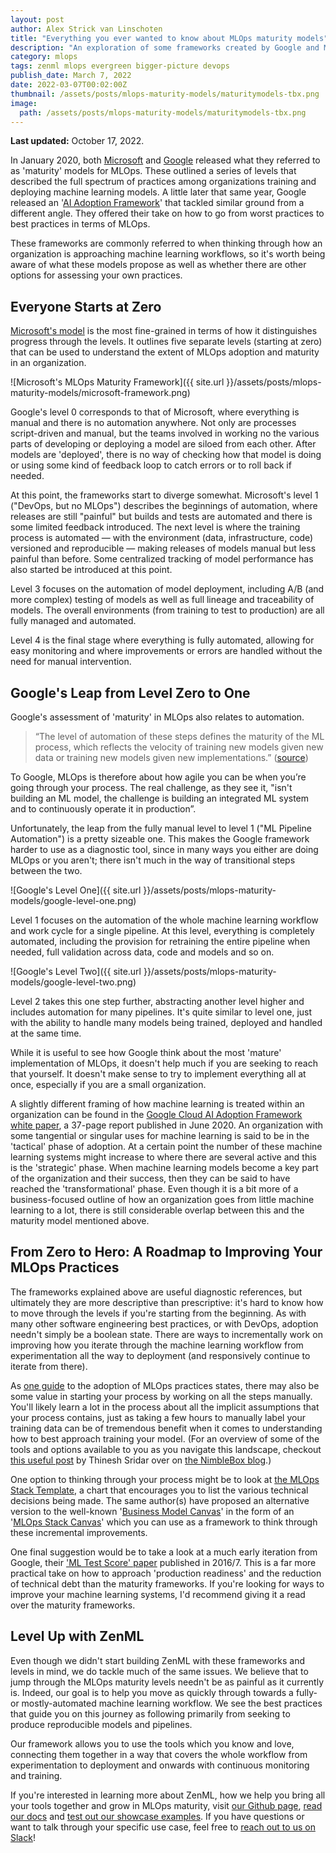 ```yaml
---
layout: post
author: Alex Strick van Linschoten
title: "Everything you ever wanted to know about MLOps maturity models"
description: "An exploration of some frameworks created by Google and Microsoft that can help think through improvements to how machine learning models get developed and deployed in production."
category: mlops
tags: zenml mlops evergreen bigger-picture devops
publish_date: March 7, 2022
date: 2022-03-07T00:02:00Z
thumbnail: /assets/posts/mlops-maturity-models/maturitymodels-tbx.png
image:
  path: /assets/posts/mlops-maturity-models/maturitymodels-tbx.png
---
```


**Last updated:** October 17, 2022.

In January 2020, both [Microsoft](https://docs.microsoft.com/en-us/azure/architecture/example-scenario/mlops/mlops-maturity-model) and [Google](https://cloud.google.com/architecture/mlops-continuous-delivery-and-automation-pipelines-in-machine-learning) released what they referred to as 'maturity' models for MLOps. These outlined a series of levels that described the full spectrum of practices among organizations training and deploying machine learning models. A little later that same year, Google released an '[AI Adoption Framework](https://services.google.com/fh/files/misc/ai_adoption_framework_whitepaper.pdf)' that tackled similar ground from a different angle. They offered their take on how to go from worst practices to best practices in terms of MLOps.

These frameworks are commonly referred to when thinking through how an organization is approaching machine learning workflows, so it's worth being aware of what these models propose as well as whether there are other options for assessing your own practices.

## Everyone Starts at Zero

[Microsoft's model](https://docs.microsoft.com/en-us/azure/architecture/example-scenario/mlops/mlops-maturity-model) is the most fine-grained in terms of how it distinguishes progress through the levels. It outlines five separate levels (starting at zero) that can be used to understand the extent of MLOps adoption and maturity in an organization.

![Microsoft's MLOps Maturity Framework]({{ site.url }}/assets/posts/mlops-maturity-models/microsoft-framework.png)

Google's level 0 corresponds to that of Microsoft, where everything is manual and there is no automation anywhere. Not only are processes script-driven and manual, but the teams involved in working no the various parts of developing or deploying a model are siloed from each other. After models are 'deployed', there is no way of checking how that model is doing or using some kind of feedback loop to catch errors or to roll back if needed.

At this point, the frameworks start to diverge somewhat. Microsoft's level 1 ("DevOps, but no MLOps") describes the beginnings of automation, where releases are still "painful" but builds and tests are automated and there is some limited feedback introduced. The next level is where the training process is automated — with the environment (data, infrastructure, code) versioned and reproducible — making releases of models manual but less painful than before. Some centralized tracking of model performance has also started be introduced at this point.

Level 3 focuses on the automation of model deployment, including A/B (and more complex) testing of models as well as full lineage and traceability of models. The overall environments (from training to test to production) are all fully managed and automated.

Level 4 is the final stage where everything is fully automated, allowing for easy monitoring and where improvements or errors are handled without the need for manual intervention.

## Google's Leap from Level Zero to One

Google's assessment of 'maturity' in MLOps also relates to automation. 

> “The level of automation of these steps defines the maturity of the ML process, which reflects the velocity of training new models given new data or training new models given new implementations.” ([source](https://cloud.google.com/architecture/mlops-continuous-delivery-and-automation-pipelines-in-machine-learning))

To Google, MLOps is therefore about how agile you can be when you’re going through your process. The real challenge, as they see it, "isn't building an ML model, the challenge is building an integrated ML system and to continuously operate it in production”.

Unfortunately, the leap from the fully manual level to level 1 ("ML Pipeline Automation") is a pretty sizeable one. This makes the Google framework harder to use as a diagnostic tool, since in many ways you either are doing MLOps or you aren't; there isn't much in the way of transitional steps between the two.

![Google's Level One]({{ site.url }}/assets/posts/mlops-maturity-models/google-level-one.png)

Level 1 focuses on the automation of the whole machine learning workflow and work cycle for a single pipeline. At this level, everything is completely automated, including the provision for retraining the entire pipeline when needed, full validation across data, code and models and so on.

![Google's Level Two]({{ site.url }}/assets/posts/mlops-maturity-models/google-level-two.png)

Level 2 takes this one step further, abstracting another level higher and includes automation for many pipelines. It's quite similar to level one, just with the ability to handle many models being trained, deployed and handled at the same time.

While it is useful to see how Google think about the most 'mature' implementation of MLOps, it doesn't help much if you are seeking to reach that yourself. It doesn't make sense to try to implement everything all at once, especially if you are a small organization.

A slightly different framing of how machine learning is treated within an organization can be found in the [Google Cloud AI Adoption Framework white paper](https://services.google.com/fh/files/misc/ai_adoption_framework_whitepaper.pdf), a 37-page report published in June 2020. An organization with some tangential or singular uses for machine learning is said to be in the 'tactical' phase of adoption. At a certain point the number of these machine learning systems might increase to where there are several active and this is the 'strategic' phase. When machine learning models become a key part of the organization and their success, then they can be said to have reached the 'transformational' phase. Even though it is a bit more of a business-focused outline of how an organization goes from little machine learning to a lot, there is still considerable overlap between this and the maturity model mentioned above.

## From Zero to Hero: A Roadmap to Improving Your MLOps Practices

The frameworks explained above are useful diagnostic references, but ultimately they are more descriptive than prescriptive: it's hard to know how to move through the levels if you're starting from the beginning. As with many other software engineering best practices, or with DevOps, adoption needn't simply be a boolean state. There are ways to incrementally work on improving how you iterate through the machine learning workflow from experimentation all the way to deployment (and responsively continue to iterate from there).

As [one guide](https://mlops.community/start-manually-then-automate/) to the
adoption of MLOps practices states, there may also be some value in starting
your process by working on all the steps manually. You'll likely learn a lot in
the process about all the implicit assumptions that your process contains, just
as taking a few hours to manually label your training data can be of tremendous
benefit when it comes to understanding how to best approach training your model.
(For an overview of some of the tools and options available to you as you
navigate this landscape, checkout [this useful
post](https://nimblebox.ai/blog/mlops-tools) by Thinesh Sridar over on [the
NimbleBox blog](https://nimblebox.ai/blog).)

One option to thinking through your process might be to look at [the MLOps Stack Template](https://ml-ops.org/content/state-of-mlops), a chart that encourages you to list the various technical decisions being made. The same author(s) have proposed an alternative version to the well-known '[Business Model Canvas](https://www.amazon.com/Business-Model-Generation-Visionaries-Challengers/dp/0470876417/ref=sr_1_1?sprefix=business%2Bmodel%252Caps%252C244&sr=8-1&keywords=business%2Bmodel&crid=I74Q44GZ7CSH&tag=soumet-20&qid=1646587883)' in the form of an '[MLOps Stack Canvas](https://ml-ops.org/content/mlops-stack-canvas)' which you can use as a framework to think through these incremental improvements.

One final suggestion would be to take a look at a much early iteration from Google, their ['ML Test Score' paper](https://static.googleusercontent.com/media/research.google.com/en//pubs/archive/aad9f93b86b7addfea4c419b9100c6cdd26cacea.pdf) published in 2016/7. This is a far more practical take on how to approach 'production readiness' and the reduction of technical debt than the maturity frameworks. If you're looking for ways to improve your machine learning systems, I'd recommend giving it a read over the maturity frameworks.

## Level Up with ZenML

Even though we didn't start building ZenML with these frameworks and levels in mind, we do tackle much of the same issues. We believe that to jump through the MLOps maturity levels needn't be as painful as it currently is. Indeed, our goal is to help you move as quickly through towards a fully- or mostly-automated machine learning workflow. We see the best practices that guide you on this journey as following primarily from seeking to produce reproducible models and pipelines.

Our framework allows you to use the tools which you know and love, connecting them together in a way that covers the whole workflow from experimentation to deployment and onwards with continuous monitoring and training.

If you're interested in learning more about ZenML, how we help you bring all
your tools together and grow in MLOps maturity, visit [our Github
page](https://github.com/zenml-io/zenml), [read our
docs](https://docs.zenml.io/) and [test out our showcase
examples](https://blog.zenml.io/examples-cli/). If you have questions or want to
talk through your specific use case, feel free to [reach out to us on
Slack](https://zenml.io/slack-invite/)!
